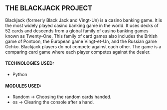 ## THE BLACKJACK PROJECT

Blackjack (formerly Black Jack and Vingt-Un) is a casino banking game. It is the most widely played casino banking game in the world. It uses decks of 52 cards and descends from a global family of casino banking games known as Twenty-One. This family of card games also includes the British game of Pontoon, the European game Vingt-et-Un, and the Russian game Ochko. Blackjack players do not compete against each other. The game is a comparing card game where each player competes against the dealer.

#### TECHNOLOGIES USED: 
* Python

#### MODULES USED: 
* Random &rarr; Choosing the random cards handed.
* os &rarr; Clearing the console after a hand.
